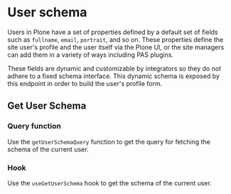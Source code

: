 # User schema

Users in Plone have a set of properties defined by a default set of fields such as `fullname`, `email`, `portrait`, and so on.
These properties define the site user's profile and the user itself via the Plone UI, or the site managers can add them in a variety of ways including PAS plugins.

These fields are dynamic and customizable by integrators so they do not adhere to a fixed schema interface.
This dynamic schema is exposed by this endpoint in order to build the user's profile form.

## Get User Schema

### Query function

Use the `getUserSchemaQuery` function to get the query for fetching the schema of the current user.

### Hook

Use the `useGetUserSchema` hook to get the schema of the current user.
